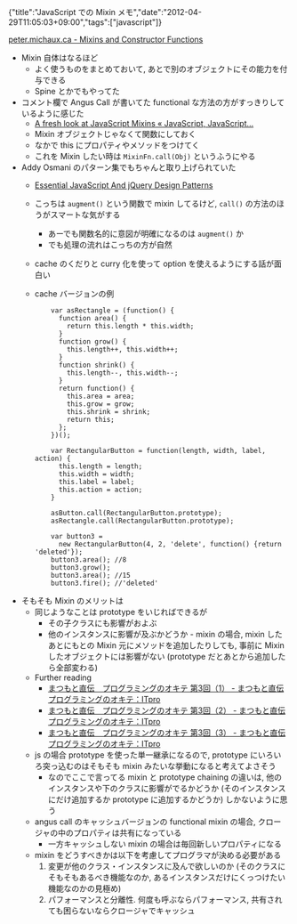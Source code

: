 {"title":"JavaScript での Mixin メモ","date":"2012-04-29T11:05:03+09:00","tags":["javascript"]}

[peter.michaux.ca - Mixins and Constructor Functions](http://peter.michaux.ca/articles/mixins-and-constructor-functions)

- Mixin 自体はなるほど
  - よく使うものをまとめておいて, あとで別のオブジェクトにその能力を付与できる
  - Spine とかでもやってた
- コメント欄で Angus Call が書いてた functional な方法の方がすっきりしているように感じた
  - [A fresh look at JavaScript Mixins « JavaScript, JavaScript…](http://javascriptweblog.wordpress.com/2011/05/31/a-fresh-look-at-javascript-mixins/)
  - Mixin オブジェクトじゃなくて関数にしておく
  - なかで this にプロパティやメソッドをつけてく
  - これを Mixin したい時は `MixinFn.call(Obj)` というふうにやる
- Addy Osmani のパターン集でもちゃんと取り上げられていた
  - [Essential JavaScript And jQuery Design Patterns](http://addyosmani.com/resources/essentialjsdesignpatterns/book/#mixinpatternjavascript)
  - こっちは `augment()` という関数で mixin してるけど, `call()` の方法のほうがスマートな気がする
    - あーでも関数名的に意図が明確になるのは `augment()` か
    - でも処理の流れはこっちの方が自然
  - cache のくだりと curry 化を使って option を使えるようにする話が面白い
  - cache バージョンの例

            var asRectangle = (function() {
              function area() {
                return this.length * this.width;
              }
              function grow() {
                this.length++, this.width++;
              }
              function shrink() {
                this.length--, this.width--;
              }
              return function() {
                this.area = area;
                this.grow = grow;
                this.shrink = shrink;
                return this;
              };
            })();
            
            var RectangularButton = function(length, width, label, action) {
              this.length = length;
              this.width = width;
              this.label = label;
              this.action = action;
            }
            
            asButton.call(RectangularButton.prototype);
            asRectangle.call(RectangularButton.prototype);
            
            var button3 =
              new RectangularButton(4, 2, 'delete', function() {return 'deleted'});
            button3.area(); //8
            button3.grow();
            button3.area(); //15
            button3.fire(); //'deleted'

- そもそも Mixin のメリットは
  - 同じようなことは prototype をいじればできるが
    - その子クラスにも影響がおよぶ
    - 他のインスタンスに影響が及ぶかどうか
            - mixin の場合, mixin したあとにもとの Mixin 元にメソッドを追加したりしても, 事前に Mixin したオブジェクトには影響がない (prototype だとあとから追加したら全部変わる)
  - Further reading
    - [まつもと直伝　プログラミングのオキテ 第3回（1） - まつもと直伝 プログラミングのオキテ：ITpro](http://itpro.nikkeibp.co.jp/article/COLUMN/20050912/220974/?ST=oss)
    - [まつもと直伝　プログラミングのオキテ 第3回（2） - まつもと直伝 プログラミングのオキテ：ITpro](http://itpro.nikkeibp.co.jp/article/COLUMN/20050915/221233/?ST=oss)
    - [まつもと直伝　プログラミングのオキテ 第3回（3） - まつもと直伝 プログラミングのオキテ：ITpro](http://itpro.nikkeibp.co.jp/article/COLUMN/20050915/221232/)
  - js の場合 prototype を使った単一継承になるので, prototype にいろいろ突っ込むのはそもそも mixin みたいな挙動になると考えてよさそう
    - なのでここで言ってる mixin と prototype chaining の違いは, 他のインスタンスや下のクラスに影響がでるかどうか (そのインスタンスにだけ追加するか prototype に追加するかどうか) しかないように思う
  - angus call のキャッシュバージョンの functional mixin の場合, クロージャの中のプロパティは共有になっている
    - 一方キャッシュしない mixin の場合は毎回新しいプロパティになる
  - mixin をどうすべきかは以下を考慮してプログラマが決める必要がある
    1. 変更が他のクラス・インスタンスに及んで欲しいのか (そのクラスにそもそもあるべき機能なのか, あるインスタンスだけにくっつけたい機能なのかの見極め)
    2. パフォーマンスと分離性. 何度も呼ぶならパフォーマンス, 共有されても困らないならクロージャでキャッシュ
